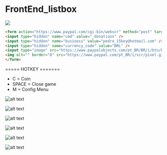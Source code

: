 # FrontEnd_listbox

![](https://www.paypalobjects.com/pt_BR/BR/i/btn/btn_donateCC_LG.gif)

```html
<form action="https://www.paypal.com/cgi-bin/webscr" method="post" target="_top">
<input type="hidden" name="cmd" value="_donations" />
<input type="hidden" name="business" value="pedro_15boy@hotmail.com" />
<input type="hidden" name="currency_code" value="BRL" />
<input type="image" src="https://www.paypalobjects.com/pt_BR/BR/i/btn/btn_donateCC_LG.gif" border="0" name="submit" title="PayPal - The safer, easier way to pay online!" alt="Faça doações com o botão do PayPal" />
<img alt="" border="0" src="https://www.paypal.com/pt_BR/i/scr/pixel.gif" width="1" height="1" />
</form>
```
===== HOTKEY =======
* C     = Coin
* SPACE = Close game
* M     = Config Menu

![alt text](https://imgur.com/ORNSypr.png)


![alt text](https://imgur.com/zQGsmxz.png)


![alt text](https://imgur.com/8sG0Qa8.png)


![alt text](https://i.imgur.com/eZz7Qz1.png)

![alt text](https://i.imgur.com/JH83LEt.png)

![alt text](https://i.imgur.com/f0qwzxP.png)
